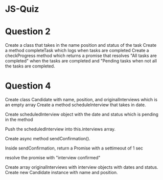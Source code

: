 # JS-Quiz
# Question 2
Create a class that takes in the name position and status of the task
Create a method completeTask which logs when tasks are completed
Create a checkProgress method which returns a promise that resolves "All tasks are completed" when the tasks are completed and "Pending tasks when not all the tasks are completed.

# Question 4
 Create class Candidate with name, position, and originalInterviews which is an empty array
 Create a method scheduleInterview that takes in date.

 Create scheduledInterview object with the date and status which is pending in the method

 Push the scheduledInterview into this.interviews array.

Create async method sendConfirmation().

Inside sendConfirmation, return a Promise with a settimeout of 1 sec

resolve the promise with "interview confirmed"

Create array originalInterviews with interview objects with dates and status.
Create new Candidate instance with name and position.
